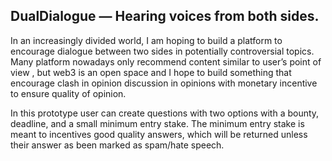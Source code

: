 ## DualDialogue — Hearing voices from both sides. 

In an increasingly divided world, I am hoping to build a platform to encourage dialogue between two sides in potentially controversial topics. Many platform 
nowadays only recommend content similar to user’s point of view , but web3 is an open space and I hope to build something that encourage clash in opinion discussion 
in opinions with monetary incentive to ensure quality of opinion.

In this prototype user can create questions with two options with a bounty, deadline, and a small minimum entry stake. The minimum entry stake is meant to 
incentives good quality answers, which will be returned unless their answer as been marked as spam/hate speech.
